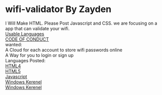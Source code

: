 # wifi-validator  By Zayden
I Will Make HTML. Please Post Javascript and CSS. we are focusing on a app that can validate your wifi.
</br >
<a href="http://github.com/zcomer4d/wifi-validator/tree/Languages"> Usable Languages </a>
</br >
<a href="http://github.com/zcomer4d/wifi-validator/blob/master/CODE_OF_CONDUCT.md"> CODE OF CONDUCT </a>
</br >
wanted:
</br >
A Cloud for each account to store wifi passwords online
</br >
A Way for you to login or sign up
</br >
Languages Posted:
</br >
<a href="http://github.com/zcomer4d/wifi-validator/tree/HTML4"> HTML4 </a>
</br >
<a href="http://github.com/zcomer4d/wifi-validator/tree/HTML5"> HTML5 </a>
</br >
<a href="http://github.com/zcomer4d/wifi-validator/tree/Javascript"> Javascript </a>
</br >
<a href="http://github.com/zcomer4d/wifi-validator/tree/Windows-Kerenel"> Windows Kerenel </a>
</br >
<a href="http://github.com/zcomer4d/wifi-validator/blob/master/CODE_OF_CONDUCT.md"> Windows Kerenel </a>


